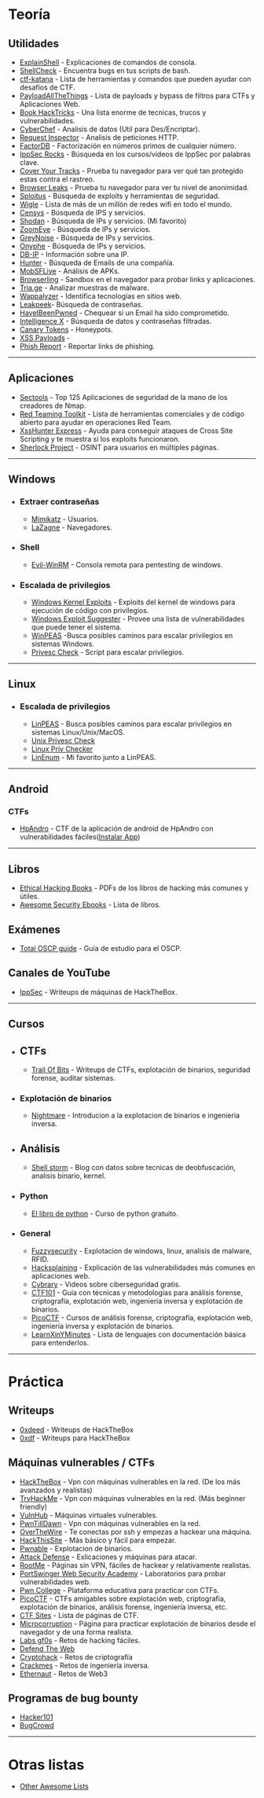 # Teoría

## Utilidades
- [ExplainShell](https://www.explainshell.com/) - Explicaciones de comandos de consola.
- [ShellCheck](https://www.shellcheck.net/) - Encuentra bugs en tus scripts de bash.
- [ctf-katana](https://github.com/JohnHammond/ctf-katana) - Lista de herramientas y comandos que pueden ayudar con desafíos de CTF.
- [PayloadAllTheThings](https://github.com/swisskyrepo/PayloadsAllTheThings) - Lista de payloads y bypass de filtros para CTFs y Aplicaciones Web.
- [Book HackTricks](https://book.hacktricks.xyz/) - Una lista enorme de tecnicas, trucos y vulnerabilidades.
- [CyberChef](https://gchq.github.io/CyberChef/) - Analisis de datos (Util para Des/Encriptar).
- [Request Inspector](https://requestinspector.com/) - Analisis de peticiones HTTP.
- [FactorDB](http://factordb.com/index.php) - Factorización en números primos de cualquier número.
- [IppSec Rocks](https://ippsec.rocks/) - Búsqueda en los cursos/videos de IppSec por palabras clave.
- [Cover Your Tracks](https://coveryourtracks.eff.org/) - Prueba tu navegador para ver qué tan protegido estas contra el rastreo.
- [Browser Leaks](https://browserleaks.com/) - Prueba tu navegador para ver tu nivel de anonimidad.
- [Sploitus](https://sploitus.com/) - Búsqueda de exploits y herramientas de seguridad.
- [Wigle](https://wigle.net/) - Lista de más de un millón de redes wifi en todo el mundo.
- [Censys](https://censys.io/) - Búsqueda de IPS y servicios.
- [Shodan](https://www.shodan.io/) - Búsqueda de IPs y servicios. (Mi favorito)
- [ZoomEye](https://www.zoomeye.org/) - Búsqueda de IPs y servicios.
- [GreyNoise](https://viz.greynoise.io/) - Búsqueda de IPs y servicios.
- [Onyphe](https://www.onyphe.io/) - Búsqueda de IPs y servicios.
- [DB-IP](https://db-ip.com/) - Información sobre una IP.
- [Hunter](https://hunter.io/) - Búsqueda de Emails de una compañía.
- [MobSFLive](https://mobsf.live/) - Análisis de APKs. 
- [Browserling](https://www.browserling.com/browser-sandbox) - Sandbox en el navegador para probar links y aplicaciones.
- [Tria.ge](https://tria.ge/) - Analizar muestras de malware.
- [Wappalyzer](https://www.wappalyzer.com/) - Identifica tecnologías en sitios web.
- [Leakpeek](https://leakpeek.com/)- Búsqueda de contraseñas.
- [HaveIBeenPwned](https://haveibeenpwned.com/) - Chequear si un Email ha sido comprometido.
- [Intelligence X](https://intelx.io/) - Búsqueda de datos y contraseñas filtradas.
- [Canary Tokens](https://canarytokens.org/) - Honeypots.
- [XSS Payloads](http://www.xss-payloads.com/) - 
- [Phish Report](https://phish.report/) - Reportar links de phishing.

---
## Aplicaciones
- [Sectools](https://sectools.org/) - Top 125 Aplicaciones de seguridad de la mano de los creadores de Nmap.
- [Red Teaming Toolkit](https://0x1.gitlab.io/pentesting/Red-Teaming-Toolkit/) - Lista de herramientas comerciales y de código abierto para ayudar en operaciones Red Team.
- [XssHunter Express](https://github.com/mandatoryprogrammer/xsshunter-express) - Ayuda para conseguir ataques de Cross Site Scripting y te muestra si los exploits funcionaron.
- [Sherlock Project](https://github.com/sherlock-project/sherlock) - OSINT para usuarios en múltiples páginas.

---
## Windows
- ### Extraer contraseñas
	- [Mimikatz](https://github.com/ParrotSec/mimikatz) - Usuarios.
	- [LaZagne](https://github.com/AlessandroZ/LaZagne) - Navegadores.
- ### Shell
	- [Evil-WinRM](https://github.com/Hackplayers/evil-winrm) - Consola remota para pentesting de windows.
- ### Escalada de privilegios
	- [Windows Kernel Exploits](https://github.com/SecWiki/windows-kernel-exploits) -  Exploits del kernel de windows para ejecución de código con privilegios.
	- [Windows Exploit Suggester](https://github.com/bitsadmin/wesng) - Provee una lista de vulnerabilidades que puede tener el sistema.
	- [WinPEAS](https://github.com/carlospolop/PEASS-ng/tree/master/winPEAS) -Busca posibles caminos para escalar privilegios en sistemas Windows.
	- [Privesc Check](https://github.com/itm4n/PrivescCheck ) - Script para escalar privilegios.
---

## Linux
- ### Escalada de privilegios
	- [LinPEAS](https://github.com/carlospolop/PEASS-ng/tree/master/linPEAS) - Busca posibles caminos para escalar privilegios en sistemas Linux/Unix/MacOS.
	- [Unix Privesc Check](https://github.com/pentestmonkey/unix-privesc-check)
	- [Linux Priv Checker](https://github.com/sleventyeleven/linuxprivchecker)
	- [LinEnum](https://github.com/rebootuser/LinEnum) - Mi favorito junto a LinPEAS.
---

## Android
### CTFs
- [HpAndro](https://ctf.hpandro.raviramesh.info/) - CTF de la aplicación de android de HpAndro con vulnerabilidades fáciles([Instalar App](https://github.com/RavikumarRamesh/hpAndro1337))
---

## Libros
- [Ethical Hacking Books](https://drive.google.com/drive/folders/1xWKf39BivcIuAUYUk3qwoqnRyquRKmG7) - PDFs de los libros de hacking más comunes y útiles.
- [Awesome Security Ebooks](https://github.com/sbilly/awesome-security#ebooks) - Lista de libros.

## Exámenes
- [Total OSCP guide](https://sushant747.gitbooks.io/total-oscp-guide/content/) - Guía de estudio para el OSCP.

## Canales de YouTube
- [IppSec](https://www.youtube.com/@ippsec/) - Writeups de máquinas de HackTheBox.

---
## Cursos
- ## CTFs
	- [Trail Of Bits](https://trailofbits.github.io/ctf/) - Writeups de CTFs, explotación de binarios, seguridad forense, auditar sistemas.
- ### Explotación de binarios
	- [Nightmare](https://guyinatuxedo.github.io/) - Introducion a la explotacion de binarios e ingenieria inversa.
- ## Análisis
	- [Shell storm](https://shell-storm.org/) - Blog con datos sobre tecnicas de deobfuscación, analisis binario, kernel.
- ### Python
	- [El libro de python](https://ellibrodepython.com/) - Curso de python gratuito.
- ### General
	- [Fuzzysecurity](https://fuzzysecurity.com/tutorials.html) - Explotacion de windows, linux, analisis de malware, RFID.
	- [Hacksplaining](https://www.hacksplaining.com/) - Explicación de las vulnerabilidades más comunes en aplicaciones web.
	- [Cybrary](https://www.cybrary.it/) - Videos sobre ciberseguridad gratis.
	- [CTF101](https://ctf101.org/) - Guía con técnicas y metodologías para análisis forense, criptografía, explotación web, ingeniería inversa y explotación de binarios.
	- [PicoCTF](https://picoctf.org/resources.html) - Cursos de análisis forense, criptografía, explotación web, ingeniería inversa y explotación de binarios.
	- [LearnXinYMinutes](https://learnxinyminutes.com/) - Lista de lenguajes con documentación básica para entenderlos.

---
# Práctica

## Writeups
- [0xdeed](https://0xdeed.github.io/) - Writeups de HackTheBox
- [0xdf](https://0xdf.gitlab.io/) - Writeups para HackTheBox

## Máquinas vulnerables / CTFs
- [HackTheBox](https://www.hackthebox.com/) - Vpn con máquinas vulnerables en la red. (De los más avanzados y realistas)
- [TryHackMe](https://tryhackme.com/) - Vpn con máquinas vulnerables en la red. (Más beginner friendly)
- [VulnHub](https://www.vulnhub.com/) - Máquinas virtuales vulnerables.
- [PwnTillDawn](https://online.pwntilldawn.com/) - Vpn con máquinas vulnerables en la red.
- [OverTheWire](https://overthewire.org/) - Te conectas por ssh y empezas a hackear una máquina.
- [HackThisSite](https://www.hackthissite.org/) - Más básico y fácil para empezar.
- [Pwnable](http://pwnable.kr/) - Explotacion de binarios.
- [Attack Defense](https://attackdefense.com/) - Exlicaciones y máquinas para atacar.
- [RootMe](https://www.root-me.org/?lang=es) - Páginas sin VPN, fáciles de hackear y relativamente realistas. 
- [PortSwinger Web Security Academy](https://portswigger.net/web-security/all-labs) - Laboratorios para probar vulnerabilidades web.
- [Pwn College](https://pwn.college/) - Plataforma educativa para practicar con CTFs.
- [PicoCTF](https://play.picoctf.org/practice) - CTFs amigables sobre explotación web, criptografía, explotación de binarios, análisis forense, ingeniería inversa, etc.
- [CTF Sites](https://ctfsites.github.io/) - Lista de páginas de CTF. 
- [Microcorruption](https://microcorruption.com/) - Página para practicar explotación de binarios desde el navegador y de una forma realista. 
- [Labs gf0s](http://labs.gf0s.com/) - Retos de hacking fáciles.
- [Defend The Web](https://defendtheweb.net/)
- [Cryptohack](https://cryptohack.org/) - Retos de criptografía
- [Crackmes](https://crackmes.one/) - Retos de ingeniería inversa.
- [Ethernaut](https://ethernaut.openzeppelin.com/) - Retos de Web3

## Programas de bug bounty
- [Hacker101](https://www.hacker101.com/)
- [BugCrowd](https://www.bugcrowd.com/)

---
# Otras listas
- [Other Awesome Lists](https://github.com/sbilly/awesome-security#other-awesome-lists)

